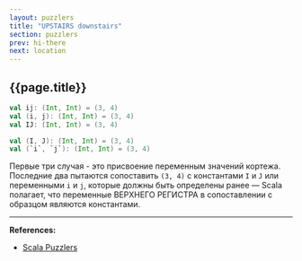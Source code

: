 ```yaml
---
layout: puzzlers
title: "UPSTAIRS downstairs"
section: puzzlers
prev: hi-there
next: location
---
```


## {{page.title}}

```scala mdoc
val ij: (Int, Int) = (3, 4)
val (i, j): (Int, Int) = (3, 4)
val IJ: (Int, Int) = (3, 4)
```

```scala mdoc:reset:fail
val (I, J): (Int, Int) = (3, 4)
val (`i`, `j`): (Int, Int) = (3, 4)
```

Первые три случая - это присвоение переменным значений кортежа. 
Последние два пытаются сопоставить `(3, 4)` с константами `I` и `J` 
или переменными `i` и `j`, которые должны быть определены ранее — 
Scala полагает, что переменные ВЕРХНЕГО РЕГИСТРА в сопоставлении с образцом являются константами.


---

**References:**
- [Scala Puzzlers](https://scalapuzzlers.com/index.html#pzzlr-003)
